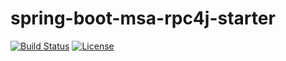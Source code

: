 # spring-boot-msa-rpc4j-starter
[![Build Status](https://travis-ci.org/microcmpt/spring-boot-msa-rpc4j-starter.svg?branch=master)](https://travis-ci.org/microcmpt/spring-boot-msa-rpc4j-starter) [![License](https://img.shields.io/badge/license-Apache%202-4EB1BA.svg)](https://www.apache.org/licenses/LICENSE-2.0.html)
